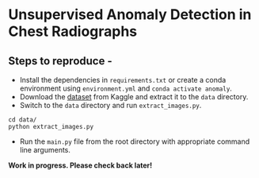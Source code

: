 # Unsupervised Anomaly Detection in Chest Radiographs

## Steps to reproduce -

- Install the dependencies in `requirements.txt` or create a conda environment using `environment.yml` and `conda activate anomaly`.
- Download the [dataset](https://www.kaggle.com/c/rsna-pneumonia-detection-challenge/rules) from Kaggle and extract it to the `data` directory.
- Switch to the `data` directory and run `extract_images.py`. 
```
cd data/
python extract_images.py
```
- Run the `main.py` file from the root directory with appropriate command line arguments.


<b>Work in progress. Please check back later!</b>